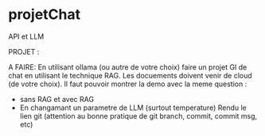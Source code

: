 # projetChat
API et LLM

PROJET :

A FAIRE: En utilisant ollama (ou autre de votre choix) faire un projet GI de chat en utilisant le technique RAG. Les docuements doivent venir de cloud (de votre choix). Il faut pouvoir montrer la demo avec la meme question :
* sans RAG et avec RAG
* En changamant un parametre de LLM (surtout temperature)
Rendu le lien git (attention au bonne pratique de git branch, commit, commit msg, etc)
